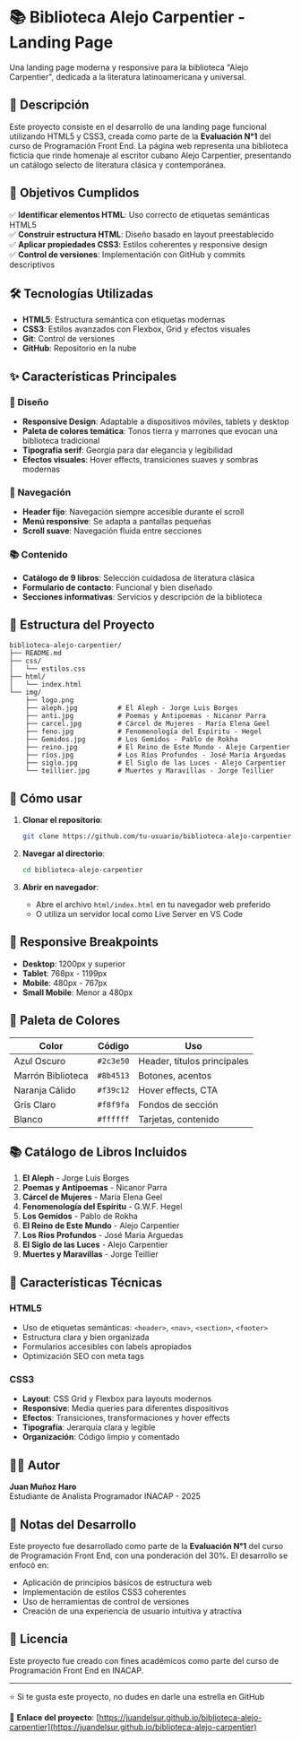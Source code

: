# 📚 Biblioteca Alejo Carpentier - Landing Page

Una landing page moderna y responsive para la biblioteca "Alejo Carpentier", dedicada a la literatura latinoamericana y universal.

## 📖 Descripción

Este proyecto consiste en el desarrollo de una landing page funcional utilizando HTML5 y CSS3, creada como parte de la **Evaluación N°1** del curso de Programación Front End. La página web representa una biblioteca ficticia que rinde homenaje al escritor cubano Alejo Carpentier, presentando un catálogo selecto de literatura clásica y contemporánea.

## 🎯 Objetivos Cumplidos

✅ **Identificar elementos HTML**: Uso correcto de etiquetas semánticas HTML5  
✅ **Construir estructura HTML**: Diseño basado en layout preestablecido  
✅ **Aplicar propiedades CSS3**: Estilos coherentes y responsive design  
✅ **Control de versiones**: Implementación con GitHub y commits descriptivos  

## 🛠️ Tecnologías Utilizadas

- **HTML5**: Estructura semántica con etiquetas modernas
- **CSS3**: Estilos avanzados con Flexbox, Grid y efectos visuales
- **Git**: Control de versiones
- **GitHub**: Repositorio en la nube

## ✨ Características Principales

### 🎨 Diseño
- **Responsive Design**: Adaptable a dispositivos móviles, tablets y desktop
- **Paleta de colores temática**: Tonos tierra y marrones que evocan una biblioteca tradicional
- **Tipografía serif**: Georgia para dar elegancia y legibilidad
- **Efectos visuales**: Hover effects, transiciones suaves y sombras modernas

### 🧭 Navegación
- **Header fijo**: Navegación siempre accesible durante el scroll
- **Menú responsive**: Se adapta a pantallas pequeñas
- **Scroll suave**: Navegación fluida entre secciones

### 📚 Contenido
- **Catálogo de 9 libros**: Selección cuidadosa de literatura clásica
- **Formulario de contacto**: Funcional y bien diseñado
- **Secciones informativas**: Servicios y descripción de la biblioteca

## 📁 Estructura del Proyecto

```
biblioteca-alejo-carpentier/
├── README.md
├── css/
│   └── estilos.css
├── html/
│   └── index.html
└── img/
    ├── logo.png
    ├── aleph.jpg          # El Aleph - Jorge Luis Borges
    ├── anti.jpg           # Poemas y Antipoemas - Nicanor Parra
    ├── carcel.jpg         # Cárcel de Mujeres - María Elena Geel
    ├── feno.jpg           # Fenomenología del Espíritu - Hegel
    ├── Gemidos.jpg        # Los Gemidos - Pablo de Rokha
    ├── reino.jpg          # El Reino de Este Mundo - Alejo Carpentier
    ├── ríos.jpg           # Los Ríos Profundos - José María Arguedas
    ├── siglo.jpg          # El Siglo de las Luces - Alejo Carpentier
    └── teillier.jpg       # Muertes y Maravillas - Jorge Teillier
```

## 🚀 Cómo usar

1. **Clonar el repositorio**:
   ```bash
   git clone https://github.com/tu-usuario/biblioteca-alejo-carpentier.git
   ```

2. **Navegar al directorio**:
   ```bash
   cd biblioteca-alejo-carpentier
   ```

3. **Abrir en navegador**:
   - Abre el archivo `html/index.html` en tu navegador web preferido
   - O utiliza un servidor local como Live Server en VS Code

## 📱 Responsive Breakpoints

- **Desktop**: 1200px y superior
- **Tablet**: 768px - 1199px
- **Mobile**: 480px - 767px
- **Small Mobile**: Menor a 480px

## 🎨 Paleta de Colores

| Color | Código | Uso |
|-------|--------|-----|
| Azul Oscuro | `#2c3e50` | Header, títulos principales |
| Marrón Biblioteca | `#8b4513` | Botones, acentos |
| Naranja Cálido | `#f39c12` | Hover effects, CTA |
| Gris Claro | `#f8f9fa` | Fondos de sección |
| Blanco | `#ffffff` | Tarjetas, contenido |

## 📚 Catálogo de Libros Incluidos

1. **El Aleph** - Jorge Luis Borges
2. **Poemas y Antipoemas** - Nicanor Parra
3. **Cárcel de Mujeres** - María Elena Geel
4. **Fenomenología del Espíritu** - G.W.F. Hegel
5. **Los Gemidos** - Pablo de Rokha
6. **El Reino de Este Mundo** - Alejo Carpentier
7. **Los Ríos Profundos** - José María Arguedas
8. **El Siglo de las Luces** - Alejo Carpentier
9. **Muertes y Maravillas** - Jorge Teillier

## 🔧 Características Técnicas

### HTML5
- Uso de etiquetas semánticas: `<header>`, `<nav>`, `<section>`, `<footer>`
- Estructura clara y bien organizada
- Formularios accesibles con labels apropiados
- Optimización SEO con meta tags

### CSS3
- **Layout**: CSS Grid y Flexbox para layouts modernos
- **Responsive**: Media queries para diferentes dispositivos
- **Efectos**: Transiciones, transformaciones y hover effects
- **Tipografía**: Jerarquía clara y legible
- **Organización**: Código limpio y comentado

## 👨‍💻 Autor

**Juan Muñoz Haro**  
Estudiante de Analista Programador 
INACAP - 2025

## 📝 Notas del Desarrollo

Este proyecto fue desarrollado como parte de la **Evaluación N°1** del curso de Programación Front End, con una ponderación del 30%. El desarrollo se enfocó en:

- Aplicación de principios básicos de estructura web
- Implementación de estilos CSS3 coherentes
- Uso de herramientas de control de versiones
- Creación de una experiencia de usuario intuitiva y atractiva

## 📄 Licencia

Este proyecto fue creado con fines académicos como parte del curso de Programación Front End en INACAP.

---

⭐ Si te gusta este proyecto, no dudes en darle una estrella en GitHub

🔗 **Enlace del proyecto**: [https://juandelsur.github.io/biblioteca-alejo-carpentier](https://juandelsur.github.io/biblioteca-alejo-carpentier)